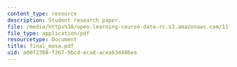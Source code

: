 ```yaml
---
content_type: resource
description: Student research paper.
file: /media/https%3A/open-learning-course-data-rc.s3.amazonaws.com/11-941-use-of-joint-fact-finding-in-science-intensive-policy-disputes-part-i-fall-2003/a00f2308f2679bcdeca8acea63d486ea_final_masa.pdf
file_type: application/pdf
resourcetype: Document
title: final_masa.pdf
uid: a00f2308-f267-9bcd-eca8-acea63d486ea
---
```

